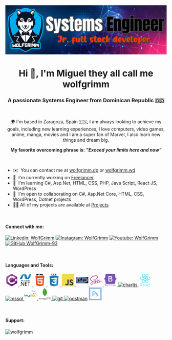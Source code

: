 
<div>
 <center><a title="Wolfgrimm" href="https://wolfgrimm.com/"><img src="https://github.com/WolfGrimm-93/wolfgrimm-93/blob/main/WolfGrimm%20Banner.png"></a></center> 
</div>


<h1 align="center">Hi 👋, I'm Miguel they all call me wolfgrimm</h1>
<h3 align="center">A passionate Systems Engineer from Dominican Republic 🇩🇴</h3>

<br/>

<p align="center">🌍  I'm based in Zaragoza, Spain 🇪🇸, I am always looking to achieve my goals, including new learning experiences, I love computers, video games, anime, manga, movies and I am a super fan of Marvel, I also learn new things and dream big.<p>
<p align="center"><strong>My favorite overcoming phrase is: <em>"Exceed your limits here and now"</em></strong></p>

<br/>

*   ✉️  You can contact me at [wolfgrimm.dp](mailto:wolfgrimm.dp@gmail.com) or [wolfgrimm.wd](mailto:wolfgrimm.wd@gmail.com)
*   🚀  I'm currently working on [Freelancer](https://wolfgrimm.com/)
*   🧠  I'm learning C#, Asp.Net, HTML, CSS, PHP, Java Script, React JS, WordPress
*   🤝  I'm open to collaborating on C#, Asp.Net Core, HTML, CSS, WordPress, Dotnet projects
*   👨‍💻 All of my projects are available at [Projects](https://wolfgrimm.com/)
<br/>

<h4 align="left">Connect with me:</h4>
<p align="left"> 
 
[![Linkedin: WolfGrimm](https://img.shields.io/badge/-WolfGrimm-blue?style=flat-square&logo=Linkedin&logoColor=white&link=https://linkedin.com/in/miguel-angel-ferrer-wolfgrimm/)](https://linkedin.com/in/miguel-angel-ferrer-wolfgrimm/)
[![Instagram: WolfGrimm](https://img.shields.io/badge/-WolfGrimm-red?style=flat-square&logo=Instagram&logoColor=white&link=https://instagram.com/mferrer_inf/)](https://instagram.com/mferrer_inf/)
[![Youtube: WolfGrimm](https://img.shields.io/youtube/channel/subscribers/UCZ1P3WxdV-3SLHPisud2cgQ?style=social)](https://www.youtube.com/channel/UCZ1P3WxdV-3SLHPisud2cgQ)
[![GitHub WolfGrimm-93](https://img.shields.io/github/followers/WolfGrimm-93?style=social)](https://github.com/WolfGrimm-93)

</p>

<br/>

<h4 align="left">Languages and Tools:</h4>

<p align="left">
<a href="https://www.w3schools.com/cs/" target="_blank" rel="noreferrer"> <img src="https://raw.githubusercontent.com/devicons/devicon/master/icons/csharp/csharp-original.svg" alt="csharp" width="40" height="40"/> </a> 
<a href="https://dotnet.microsoft.com/" target="_blank" rel="noreferrer"> <img src="https://raw.githubusercontent.com/devicons/devicon/master/icons/dot-net/dot-net-original-wordmark.svg" alt="dotnet" width="40" height="40"/> </a> 
<a href="https://www.w3.org/html/" target="_blank" rel="noreferrer"> <img src="https://raw.githubusercontent.com/devicons/devicon/master/icons/html5/html5-original-wordmark.svg" alt="html5" width="40" height="40"/> </a> 
<a href="https://www.w3schools.com/css/" target="_blank" rel="noreferrer"> <img src="https://raw.githubusercontent.com/devicons/devicon/master/icons/css3/css3-original-wordmark.svg" alt="css3" width="40" height="40"/> </a>
<a href="https://developer.mozilla.org/en-US/docs/Web/JavaScript" target="_blank" rel="noreferrer"> <img src="https://raw.githubusercontent.com/devicons/devicon/master/icons/javascript/javascript-original.svg" alt="javascript" width="40" height="40"/> </a> 
<a href="https://www.php.net" target="_blank" rel="noreferrer"> <img src="https://raw.githubusercontent.com/devicons/devicon/master/icons/php/php-original.svg" alt="php" width="40" height="40"/> </a>
<a href="https://sass-lang.com" target="_blank" rel="noreferrer"> <img src="https://raw.githubusercontent.com/devicons/devicon/master/icons/sass/sass-original.svg" alt="sass" width="40" height="40"/> </a>
<a href="https://getbootstrap.com" target="_blank" rel="noreferrer"> <img src="https://raw.githubusercontent.com/devicons/devicon/master/icons/bootstrap/bootstrap-plain-wordmark.svg" alt="bootstrap" width="40" height="40"/> </a> 
<a href="https://www.chartjs.org" target="_blank" rel="noreferrer"> <img src="https://www.chartjs.org/media/logo-title.svg" alt="chartjs" width="40" height="40"/> </a>
<a href="https://reactjs.org/" target="_blank" rel="noreferrer"> <img src="https://raw.githubusercontent.com/devicons/devicon/master/icons/react/react-original-wordmark.svg" alt="react" width="40" height="40"/> </a>
<a href="https://www.microsoft.com/en-us/sql-server" target="_blank" rel="noreferrer"> <img src="https://www.svgrepo.com/show/303229/microsoft-sql-server-logo.svg" alt="mssql" width="40" height="40"/> </a>
<a href="https://www.mysql.com/" target="_blank" rel="noreferrer"> <img src="https://raw.githubusercontent.com/devicons/devicon/master/icons/mysql/mysql-original-wordmark.svg" alt="mysql" width="40" height="40"/> </a>
<a href="https://www.mongodb.com/" target="_blank" rel="noreferrer"> <img src="https://raw.githubusercontent.com/devicons/devicon/master/icons/mongodb/mongodb-original-wordmark.svg" alt="mongodb" width="40" height="40"/> </a>
 <a href="https://git-scm.com/" target="_blank" rel="noreferrer"> <img src="https://www.vectorlogo.zone/logos/git-scm/git-scm-icon.svg" alt="git" width="40" height="40"/> </a>
 <a href="https://postman.com" target="_blank" rel="noreferrer"> <img src="https://www.vectorlogo.zone/logos/getpostman/getpostman-icon.svg" alt="postman" width="40" height="40"/></a> 
<a href="https://www.photoshop.com/en" target="_blank" rel="noreferrer"> <img src="https://raw.githubusercontent.com/devicons/devicon/master/icons/photoshop/photoshop-line.svg" alt="photoshop" width="40" height="40"/> </a>
</p>
<br/>

<h4 align="left">Support:</h4>
<p><a href="https://www.buymeacoffee.com/wolfgrimm"> <img align="left" src="https://cdn.buymeacoffee.com/buttons/v2/default-yellow.png" height="50" width="210" alt="wolfgrimm" /></a></p><br><br>


